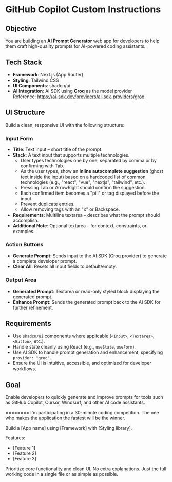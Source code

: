 # GitHub Copilot Custom Instructions

## Objective

You are building an **AI Prompt Generator** web app for developers to help them craft high-quality prompts for AI-powered coding assistants.

## Tech Stack

- **Framework**: Next.js (App Router)
- **Styling**: Tailwind CSS
- **UI Components**: shadcn/ui
- **AI Integration**: AI SDK using **Groq** as the model provider  
  Reference: https://ai-sdk.dev/providers/ai-sdk-providers/groq

## UI Structure

Build a clean, responsive UI with the following structure:

### Input Form

- **Title**: Text input – short title of the prompt.
- **Stack**: A text input that supports multiple technologies.
  - User types technologies one by one, separated by comma or by confirming with Tab.
  - As the user types, show an **inline autocomplete suggestion** (ghost text inside the input) based on a hardcoded list of common technologies (e.g., "react", "vue", "nextjs", "tailwind", etc.).
  - Pressing Tab or ArrowRight should confirm the suggestion.
  - Each confirmed item becomes a "pill" or tag displayed before the input.
  - Prevent duplicate entries.
  - Allow removing tags with an "x" or Backspace.
- **Requirements**: Multiline textarea – describes what the prompt should accomplish.
- **Additional Note**: Optional textarea – for context, constraints, or examples.

### Action Buttons

- **Generate Prompt**: Sends input to the AI SDK (Groq provider) to generate a complete developer prompt.
- **Clear All**: Resets all input fields to default/empty.

### Output Area

- **Generated Prompt**: Textarea or read-only styled block displaying the generated prompt.
- **Enhance Prompt**: Sends the generated prompt back to the AI SDK for further refinement.

## Requirements

- Use `shadcn/ui` components where applicable (`<Input>`, `<Textarea>`, `<Button>`, etc.).
- Handle state cleanly using React (e.g., `useState`, `useForm`).
- Use AI SDK to handle prompt generation and enhancement, specifying `provider: "groq"`.
- Ensure the UI is intuitive, accessible, and optimized for developer workflows.

## Goal

Enable developers to quickly generate and improve prompts for tools such as GitHub Copilot, Cursor, Windsurf, and other AI code assistants.

========
I'm participating in a 30-minute coding competition. The one who makes the application the fastest will be the winner.

Build a [App name] using [Framework] with [Styling library].

Features:

- [Feature 1]
- [Feature 2]
- [Feature 3]

Prioritize core functionality and clean UI. No extra explanations. Just the full working code in a single file or as simple as possible.
